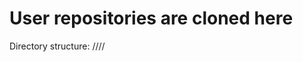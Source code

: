 # User repositories are cloned here

Directory structure: _<owner>_/_<repo>_/_<branch>_/_<username>_/
